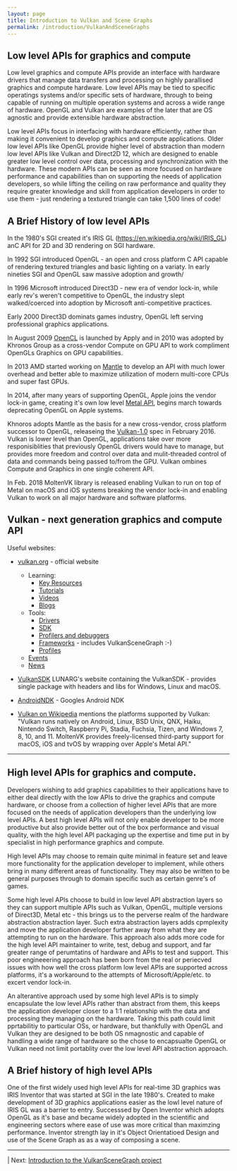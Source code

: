 ```yaml
---
layout: page
title: Introduction to Vulkan and Scene Graphs
permalink: /introduction/VulkanAndSceneGraphs
---
```


## Low level APIs for graphics and compute

Low level graphics and compute APIs provide an interface with hardware drivers that manage data transfers and processing on highly parallised graphics and compute hardware. Low level APIs may be tied to specific operatings systems and/or specific sets of hardware, through to being capable of running on multiple operation systems and across a wide range of hardware.  OpenGL and Vulkan are examples of the later that are OS agnostic and provide extensible hardware abstraction.

Low level APIs focus in interfacing with hardware efficiently, rather than making it convenient to develop graphics and compute applications. Older low level APIs like OpenGL provide higher level of abstraction than modern low level APIs like Vulkan and Direct2D 12, which are designed to enable greater low level control over data, processing and synchronization with the hardware.  These modern APIs can be seen as more focused on hardware performance and capabilities than on supporting the needs of application developers, so while lifting the ceiling on raw performance and quality they require greater knowledge and skill from application developers in order to use them - just rendering a textured triangle can take 1,500 lines of code!


## A Brief History of low level APIs

In the 1980's SGI created it's IRIS GL (https://en.wikipedia.org/wiki/IRIS_GL) anC API for 2D and 3D rendering on SGI hardware.

In 1992 SGI introduced OpenGL - an open and cross platform C API capable of rendering textured triangles and basic lighting on a variaty.  In early nineties SGI and OpenGL saw massive adoption and growth/

In 1996 Microsoft introduced Direct3D - new era of vendor lock-in, while early rev's weren't competitive to OpenGL, the industry slept walked/coerced into adoption by Microsoft anti-competitive practices.

Early 2000 Direct3D dominats games industry, OpenGL left serving professional graphics applications.

In August 2009 [OpenCL](https://en.wikipedia.org/wiki/OpenCL) is launched by Apply and in 2010 was adopted by Khronos Group as a cross-vendor Compute on GPU API to work compliment OpenGLs Graphics on GPU capabilities.

In 2013 AMD started working on [Mantle](https://en.wikipedia.org/wiki/Mantle_(API)) to develop an API with much lower overhead and better able to maximize utilization of modern multi-core CPUs and super fast GPUs.

In 2014, after many years of supporting OpenGL, Apple joins the vendor lock-in game, creating it's own low level [Metal API](https://en.wikipedia.org/wiki/Metal_(API)), begins march towards deprecating OpenGL on Apple systems.

Khnoros adopts Mantle as the basis for a new cross-vendor, cross platform successor to OpenGL, releaseing the [Vulkan-1.0](https://en.wikipedia.org/wiki/Vulkan) spec in February 2016. Vulkan is lower level than OpenGL, applications take over more responisiblities that previously OpenGL drivers would have to manage, but provides more freedom and control over data and mulit-threaded control of data and commands being passed to/from the GPU. Vulkan ombines Compute and Graphics in one single coherent API.

In Feb. 2018 MoltenVK library is released enabling Vulkan to run on top of Metal on macOS and iOS systems breaking the vendor lock-in and enabling Vulkan to work on all major hardware and software platforms.

## Vulkan - next generation graphics and compute API

Useful websites:

* [vulkan.org](https://www.vulkan.org/) - official website
    * Learning:
        * [Key Resources](https://www.vulkan.org/learn#key-resources)
        * [Tutorials](https://www.vulkan.org/learn#vulkan-tutorials)
        * [Videos](https://www.vulkan.org/learn#videos)
        * [Blogs](https://www.vulkan.org/blog)
    * Tools:
        * [Drivers]([https://www.vulkan.org/tools#vulkan-gpu-resources)
        * [SDK](https://www.vulkan.org/tools#download-these-essential-development-tools)
        * [Profilers and debuggers](https://www.vulkan.org/tools#profilers-and-debuggers)
        * [Frameworks](https://www.vulkan.org/tools#frameworks-and-helper-libraries) - includes VulkanSceneGraph :-)
        * [Profiles](https://www.vulkan.org/tools#vulkan-profiles)
    * [Events](https://www.vulkan.org/events)
    * [News](https://www.vulkan.org/news)

* [VulkanSDK](https://vulkan.lunarg.com/sdk/home) LUNARG's website containing the VulkanSDK -
provides single package with headers and libs for Windows, Linux and macOS.

* [AndroidNDK](https://developer.android.com/ndk/guides/graphics/index.html) - Googles Android NDK

* [Vulkan on Wikipedia](https://en.wikipedia.org/wiki/Vulkan) mentions the platforms supported by Vulkan:  
 "Vulkan runs natively on Android, Linux, BSD Unix, QNX, Haiku, Nintendo Switch, Raspberry Pi, Stadia, Fuchsia, Tizen, and Windows 7, 8, 10, and 11. MoltenVK provides freely-licensed third-party support for macOS, iOS and tvOS by wrapping over Apple's Metal API."

---

## High level APIs for graphics and compute.

Developers wishing to add graphics capabilities to their applications have to either deal directly with the low APIs to drive the graphics and compute hardware, or choose from a collection of higher level APIs that are more focused on the needs of application developers than the underlying low level APIs. A best high level APIs will not only enable developer to be more productive but also provide better out of the box performance and visual quality, with the high level API packaging up the expertise and time put in by specialist in high performance graphics and compute.

High level APIs may choose to remain quite minimal in feature set and leave more functionality for the application developer to implement, while others bring in many different areas of functionality. They may also be written to be general purposes through to domain specific such as certain genre's of games.

Some high level APIs choose to build in low level API abstraction layers so they can support multiple APIs such as Vulkan, OpenGL, multiple versions of Direct3D, Metal etc - this brings us to the perverse realm of the hardware abstraction abstraction layer. Such extra abstraction layers adds cpmplexity and move the application developer further away from what they are attempting to run on the hardware. This approach also adds more code for the high level API maintainer to write, test, debug and support, and far greater range of perumtatins of hardware and APIs to test and support.  This poor engineeering approach has been born from the real or periecved issues with how well the cross platform low level APIs are supported across platforms, it's a workaround to the attempts of Microsoft/Apple/etc. to excert vendor lock-in.

An alterantive approach used by some high level APIs is to simply encapsulate the low level APIs rather than abstract from them, this keeps the application developer closer to a 1:1 relationship with the data and processing they managing on the hardware. Taking this path could limit pprtabilitiy to particular OSs, or hardware, but thankfully with OpenGL and Vulkan they are designed to be both OS nmagnostic and capable of handling a wide range of hardware so the chose to encapsualte OpenGL or Vulkan need not limit portablity over the low level API abstraction approach.

## A Brief history of high level APIs

One of the first widely used high level APIs for real-time 3D graphics was IRIS Inventor that was started at SGI in the late 1980's.  Created to make development of 3D graphics applications easier as the lowl level nature of IRIS GL was a barrier to entry.  Successsed by Open Inventor which adopts OpenGL as it's base and became widely adopted in the scientific and engineering sectors where ease of use was more critical than maximzing performance.  Inventor strength lay in it's Object Orientatioed Design and use of the Scene Graph as as a way of composing a scene.

---

 | Next: [Introduction to the VulkanSceneGraph project](VulkanSceneGraphProject.md)
